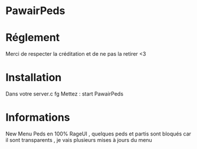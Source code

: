 # PawairPeds

#  Réglement
Merci de respecter la créditation et de ne pas la retirer <3

# Installation 
Dans votre server.c fg  Mettez :
start PawairPeds


#  Informations
New Menu Peds en 100% RageUI , quelques peds et partis sont bloqués car il sont transparents , je vais plusieurs mises à jours du menu
